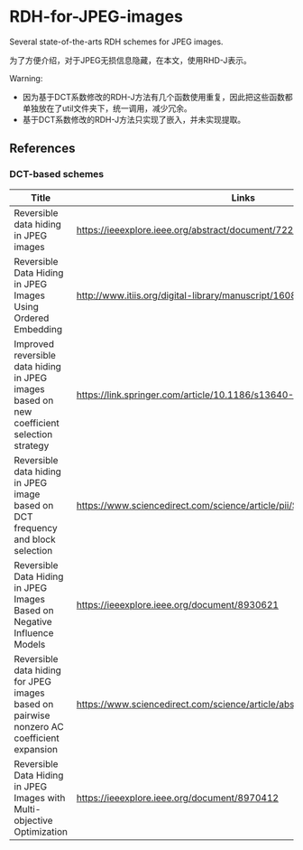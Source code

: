 # RDH-for-JPEG-images
Several state-of-the-arts RDH schemes for JPEG images.

为了方便介绍，对于JPEG无损信息隐藏，在本文，使用RHD-J表示。

Warning:
- 因为基于DCT系数修改的RDH-J方法有几个函数使用重复，因此把这些函数都单独放在了util文件夹下，统一调用，减少冗余。
- 基于DCT系数修改的RDH-J方法只实现了嵌入，并未实现提取。

## References

### DCT-based schemes

| Title 	| Links 	|
|-	|-	|
| Reversible data hiding in JPEG images 	| https://ieeexplore.ieee.org/abstract/document/7225117/authors#authors 	|
| Reversible Data Hiding in JPEG Images Using Ordered Embedding 	| http://www.itiis.org/digital-library/manuscript/1608 	|
| Improved reversible data hiding in JPEG images based on new coefficient selection strategy 	| https://link.springer.com/article/10.1186/s13640-017-0206-1 	|
| Reversible data hiding in JPEG image based on DCT frequency and block selection 	| https://www.sciencedirect.com/science/article/pii/S0165168418300483 	|
| Reversible Data Hiding in JPEG Images Based on Negative Influence Models 	| https://ieeexplore.ieee.org/document/8930621 	|
| Reversible data hiding for JPEG images based on pairwise nonzero AC coefficient expansion 	| https://www.sciencedirect.com/science/article/abs/pii/S0165168419304785 	|
| Reversible Data Hiding in JPEG Images with Multi-objective Optimization 	| https://ieeexplore.ieee.org/document/8970412 	|

